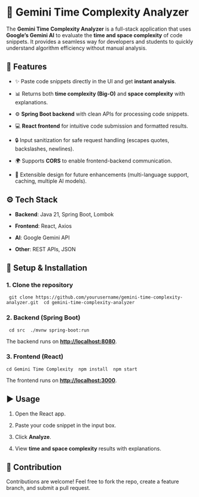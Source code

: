 🚀 Gemini Time Complexity Analyzer
==================================

The **Gemini Time Complexity Analyzer** is a full-stack application that uses **Google’s Gemini AI** to evaluate the **time and space complexity** of code snippets. It provides a seamless way for developers and students to quickly understand algorithm efficiency without manual analysis.

📌 Features
-----------

*   ✨ Paste code snippets directly in the UI and get **instant analysis**.
    
*   📊 Returns both **time complexity (Big-O)** and **space complexity** with explanations.
    
*   ⚙️ **Spring Boot backend** with clean APIs for processing code snippets.
    
*   💻 **React frontend** for intuitive code submission and formatted results.
    
*   🔒 Input sanitization for safe request handling (escapes quotes, backslashes, newlines).
    
*   🌍 Supports **CORS** to enable frontend-backend communication.
    
*   🧩 Extensible design for future enhancements (multi-language support, caching, multiple AI models).
    


    

⚙️ Tech Stack
-------------

*   **Backend**: Java 21, Spring Boot, Lombok
    
*   **Frontend**: React, Axios
    
*   **AI**: Google Gemini API
    
*   **Other**: REST APIs, JSON
    

🔧 Setup & Installation
-----------------------

### 1\. Clone the repository

`  git clone https://github.com/yourusername/gemini-time-complexity-analyzer.git  cd gemini-time-complexity-analyzer   `

### 2\. Backend (Spring Boot)

`  cd src  ./mvnw spring-boot:run   `

The backend runs on [**http://localhost:8080**](http://localhost:8080).

### 3\. Frontend (React)

`cd Gemini Time Complexity  npm install  npm start   `

The frontend runs on [**http://localhost:3000**](http://localhost:3000).

▶️ Usage
--------

1.  Open the React app.
    
2.  Paste your code snippet in the input box.
    
3.  Click **Analyze**.
    
4.  View **time and space complexity** results with explanations.
    

🤝 Contribution
---------------

Contributions are welcome! Feel free to fork the repo, create a feature branch, and submit a pull request.
